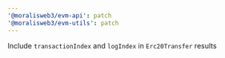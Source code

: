 ```yaml
---
'@moralisweb3/evm-api': patch
'@moralisweb3/evm-utils': patch
---
```


Include `transactionIndex` and `logIndex` in `Erc20Transfer` results
